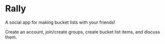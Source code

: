 # Rally

A social app for making bucket lists with your friends!

Create an account, join/create groups, create bucket list items, and discuss them.



